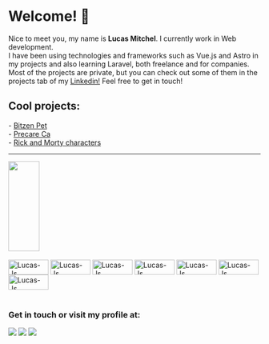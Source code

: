 <h1 >Welcome! 🙂</h1>
Nice to meet you, my name is <strong>Lucas Mitchel</strong>. I currently work in Web development. <br>
I have been using technologies and frameworks such as Vue.js and Astro in my projects and also learning Laravel, both freelance and for companies. <br>
Most of the projects are private, but you can check out some of them in the projects tab of my <a href="https://www.linkedin.com/in/lucasmitchel/" target="_blank">Linkedin!</a> Feel free to get in touch!

<h2>Cool projects:</h2>
 - <a href="https://bitzen-pet.vercel.app/#/" target="_blank">Bitzen Pet</a> <br>
 - <a href="https://precare.ca/" target="_blank">Precare Ca</a> <br>
 - <a href="https://engaged-lucas-mitchel.vercel.app/" target="_blank">Rick and Morty characters</a> <br>


---
 <div>
  <a href="https://github.com/Lucas-Mitchel17">
   <img height="180em" width="35%" src="https://github-readme-stats.vercel.app/api/top-langs/?username=Lucas-Mitchel17&layout=compact"/>
  </a>
</div>
 
<div style="display: inline_block"><br>
  <img align="center" alt="Lucas-Js" height="30" width="80" src="https://img.shields.io/badge/Ubuntu-E95420?style=for-the-badge&logo=ubuntu&logoColor=white">
  <img align="center" alt="Lucas-Js" height="30" width="80" src="https://img.shields.io/badge/HTML5-E34F26?style=for-the-badge&logo=html5&logoColor=white">
  <img align="center" alt="Lucas-Js" height="30" width="80" src="https://img.shields.io/badge/CSS3-1572B6?style=for-the-badge&logo=css3&logoColor=white">
  <img align="center" alt="Lucas-Js" height="30" width="80" src="https://img.shields.io/badge/Sass-CC6699?style=for-the-badge&logo=sass&logoColor=white">
  <img align="center" alt="Lucas-Js" height="30" width="80" src="https://img.shields.io/badge/JavaScript-F7DF1E?style=for-the-badge&logo=javascript&logoColor=black">
  <img align="center" alt="Lucas-Js" height="30" width="80" src="https://img.shields.io/badge/Vue.js-35495E?style=for-the-badge&logo=vue.js&logoColor=4FC08D">
  <img align="center" alt="Lucas-Js" height="30" width="80" src="https://img.shields.io/badge/MySQL-00000F?style=for-the-badge&logo=mysql&logoColor=white">
</div
  
## <br>

### Get in touch or visit my profile at:
 
<div> 
  <a href = "mailto:lucasmitchelcampos17@gmail.com"><img src="https://img.shields.io/badge/-Gmail-%23333?style=for-the-badge&logo=gmail&logoColor=white" target="_blank"></a>
  <a href="https://www.linkedin.com/in/lucasmitchel/" target="_blank"><img src="https://img.shields.io/badge/-LinkedIn-%230077B5?style=for-the-badge&logo=linkedin&logoColor=white" target="_blank"></a> 
  <a href="https://gitlab.com/Lucas-Mitchel17" target="_blank"><img src="https://img.shields.io/badge/GitLab-330F63?style=for-the-badge&logo=gitlab&logoColor=white" target="_blank"></a> 
</div>
